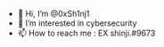 - 👋 Hi, I’m @0xSh1nj1
- 👀 I’m interested in cybersecurity
- 📫 How to reach me : EX shinji.#9673

<!---
0xSh1nj1/0xSh1nj1 is a ✨ special ✨ repository because its `README.md` (this file) appears on your GitHub profile.
You can click the Preview link to take a look at your changes.
--->
